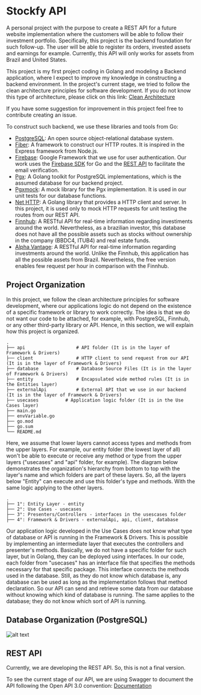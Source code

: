 # Stockfy API

A personal project with the purpose to create a REST API for a future website implementation where the customers will be able to follow their investment portfolio.
Specifically, this project is the backend foundation for such follow-up. The user will be able to register its orders, invested assets and earnings for example. 
Currently, this API will only works for assets from Brazil and United States.

This project is my first project coding in Golang and modeling a Backend application, where I expect to improve my knowledge in constructing a backend environment. In the project's current stage, we tried to follow the clean architecture principles for software development. If you do not know this type of architecture, please click on this link: [Clean Architecture](https://blog.cleancoder.com/uncle-bob/2012/08/13/the-clean-architecture.html)

If you have some suggestion for improvement in this project feel free to contribute creating an issue. 

To construct such backend, we use these libraries and tools from Go:
- [PostgreSQL](https://www.postgresql.org/docs/): An open source object-relational database system.
- [Fiber](https://github.com/gofiber/fiber): A framework to construct our HTTP routes. It is inspired in the Express framework from Node.js.
- [Firebase](https://firebase.google.com/): Google Framework that we use for user authentication. Our work uses the [Firebase SDK](https://firebase.google.com/docs/auth)
for Go and the [REST API](https://firebase.google.com/docs/reference/rest/auth#section-api-usage) to facilitate the email verification. 
- [Pgx](https://github.com/jackc/pgx): A Golang toolkit for PostgreSQL implementations, which is the assumed database for our backend project.
- [Pgxmock](https://github.com/pashagolub/pgxmock): A mock library for the Pgx implementation. It is used in our unit tests for our database functions.
- [Net HTTP](https://pkg.go.dev/net/http): A Golang library that provides a HTTP client and server. In this project, it is used only to mock HTTP
requests for unit testing the routes from our REST API.
- [Finnhub](https://finnhub.io/docs/api): A RESTful API for real-time information regarding investiments around the world. Nevertheless, as a brazilian investor, this database does not have all the possible assets such as stocks without ownership in the company (BBDC4, ITUB4) and real estate funds.
- [Alpha Vantage](https://finnhub.io/docs/api): A RESTful API for real-time information regarding investments around the world. Unlike the Finnhub, this application has all the possible assets from Brazil. Nevertheless, the free version enables few request per hour in comparison with the Finnhub.

## Project Organization

In this project, we follow the clean architecture principles for software development, where our applications logic do not depend on the existence of a specific framework or library to work correctly. The idea is that we do not want our code to be attached, for example, with PostgreSQL, Finnhub, or any other third-party library or API. Hence, in this section, we will explain how this project is organized.

    .
    ├── api                   # API folder (It is in the layer of Framework & Drivers)
    ├── client                # HTTP client to send request from our API (It is in the layer of Framework & Drivers)
    ├── database              # Database Source Files (It is in the layer of Framework & Drivers)
    ├── entity                # Encapsulated wide method rules (It is in the Entities layer)
    ├── externalApi           # External API that we use in our backend (It is in the layer of Framework & Drivers)
    ├── usecases	      # Application logic folder (It is in the Use Cases layer)
    ├── main.go
    ├── envVariable.go
    ├── go.mod
    ├── go.sum
    └── README.md
    
   
   Here, we assume that lower layers cannot access types and methods from the upper layers. For example, our entity folder (the lowest layer of all) won't be able to execute or receive any method or type from the upper layers ("usecases" and "api" folder, for example). The diagram below demonstrates the organization's hierarchy from bottom to top with the layer's name and which folders are part of these layers. So, all the layers below "Entity" can execute and use this folder's type and methods. With the same logic applying to the other layers.
    
    .
    ├── 1°: Entity Layer - entity                  
    ├── 2°: Use Cases - usecases               
    ├── 3°: Presenters/Controllers - interfaces in the usescases folder           
    ├── 4°: Framework & Drivers - externalApi, api, client, database          


Our application logic developed in the Use Cases does not know what type of database or API is running in the Framework & Drivers. This is possible by implementing an intermediate layer that executes the controllers and presenter's methods. Basically, we do not have a specific folder for such layer, but in Golang, they can be deployed using interfaces. In our code, each folder from "usecases" has an interface file that specifies the methods necessary for that specific package. This interface connects the methods used in the database. Still, as they do not know which database is, any database can be used as long as the implementation follows that method declaration. So our API can send and retrieve some data from our database without knowing which kind of database is running. The same applies to the database; they do not know which sort of API is running.

## Database Organization (PostgreSQL)

![alt text](https://github.com/itelonog/stockfy-api/blob/clean_arch/database.png)

## REST API 

Currently, we are developing the REST API. So, this is not a final version. 

To see the current stage of our API, we are using Swagger to document the API following the Open API 3.0 convention:
[Documentation](https://app.swaggerhub.com/apis-docs/pedrobemer/Stockfy/1.0.0#/)

